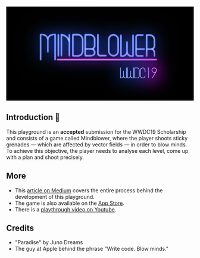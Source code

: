 ![MindblowerBanner](Banner.png)

## Introduction 👋
This playground is an **accepted** submission for the WWDC19 Scholarship and consists of a game called Mindblower, where the player shoots sticky grenades — which are affected by vector fields — in order to blow minds. To achieve this objective, the player needs to analyse each level, come up with a plan and shoot precisely.

## More
- This [article on Medium](https://medium.freecodecamp.org/how-i-won-a-scholarship-to-apples-yearly-event-for-the-second-time-f04f5f4636b1) covers the entire process behind the development of this playground.
- The game is also available on the [App Store](https://itunes.apple.com/us/app/mindblower-the-game/id1460079689?mt=8).
- There is a [playthrough video on Youtube](https://www.youtube.com/watch?v=xH9cn7BtG8k).

## Credits
- "Paradise" by Juno Dreams
- The guy at Apple behind the phrase "Write code. Blow minds."
